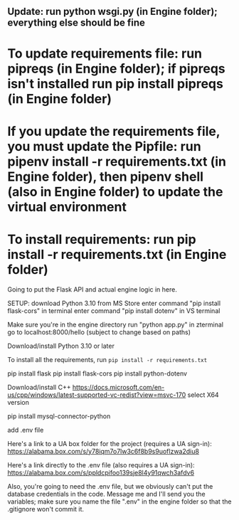 ## Update: run python wsgi.py (in Engine folder); everything else should be fine

# To update requirements file: run pipreqs (in Engine folder); if pipreqs isn't installed run pip install pipreqs (in Engine folder)
# If you update the requirements file, you must update the Pipfile: run pipenv install -r requirements.txt (in Engine folder), then pipenv shell (also in Engine folder) to update the virtual environment

# To install requirements: run pip install -r requirements.txt (in Engine folder)

Going to put the Flask API and actual engine logic in here.

SETUP:
download Python 3.10 from MS Store
enter command "pip install flask-cors" in terminal
enter command "pip install dotenv" in VS terminal

Make sure you're in the engine directory
run "python app.py" in zterminal
go to localhost:8000/hello (subject to change based on paths)

Download/install Python 3.10 or later

To install all the requirements, run ```pip install -r requirements.txt```

pip install flask
pip install flask-cors
pip install python-dotenv

Download/install C++
https://docs.microsoft.com/en-us/cpp/windows/latest-supported-vc-redist?view=msvc-170
select X64 version

pip install mysql-connector-python


add .env file

Here's a link to a UA box folder for the project (requires a UA sign-in):
https://alabama.box.com/s/y78iqm7o7lw3c6f8b9s9uoflzwa2diu8

Here's a link directly to the .env file (also requires a UA sign-in):
https://alabama.box.com/s/ppldcpifoo139sje8l4y91qwch3afdv6




Also, you're going to need the .env file, but we obviously can't put the database credentials in the code. Message me and I'll send you the variables; make sure you name the file ".env" in the engine folder so that the .gitignore won't commit it.